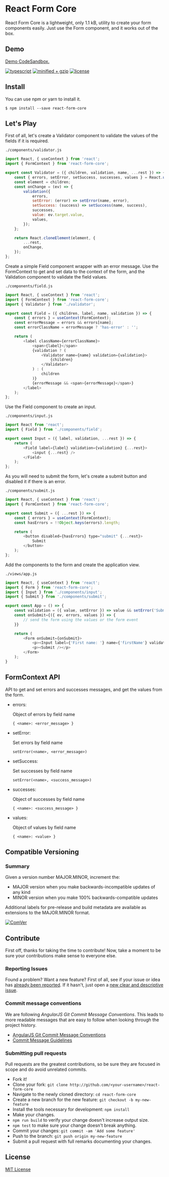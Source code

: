 # React Form Core

React Form Core is a lightweight, only 1.1 kB, utility to create your form components easily. Just use the Form component, and it works out of the box.

## Demo

[Demo CodeSandbox.](https://codesandbox.io/s/zkrql)

[![typescript](https://badgen.net/badge/icon/typescript?icon=typescript&label)](https://badgen.net/badge/icon/typescript?icon=typescript&label)
[![minified + gzip](https://badgen.net/bundlephobia/minzip/react-form-core@6.0.0)](https://badgen.net/bundlephobia/minzip/react-form-core@6.0.0)
[![license](https://badgen.net/npm/license/react-form-core)](https://badgen.net/npm/license/react-form-core)

## Install

You can use npm or yarn to install it.

`$ npm install --save react-form-core`

## Let's Play

First of all, let's create a Validator component to validate the values of the fields if it is required.

`./components/validator.js`

```javascript
import React, { useContext } from 'react';
import { FormContext } from 'react-form-core';

export const Validator = ({ children, validation, name, ...rest }) => {
    const { errors, setError, setSuccess, successes, values } = React.useContext(FormContext);
    const element = children;
    const onChange = (ev) => {
        validation({
            errors,
            setError: (error) => setError(name, error),
            setSuccess: (success) => setSuccess(name, success),
            successes,
            value: ev.target.value,
            values,
        });
    };

    return React.cloneElement(element, {
        ...rest,
        onChange,
    });
};
```

Create a simple Field component wrapper with an error message. Use the FormContext to get and set data to the context of the form, and the Validation component to validate the field values.

`./components/field.js`

```javascript
import React, { useContext } from 'react';
import { FormContext } from 'react-form-core';
import { Validator } from './validator';

export const Field = ({ children, label, name, validation }) => {
    const { errors } = useContext(FormContext);
    const errorMessage = errors && errors[name];
    const errorClassName = errorMessage ? 'has-error' : '';

    return (
        <label className={errorClassName}>
            <span>{label}</span>
            {validation ? (
                <Validator name={name} validation={validation}>
                    {children}
                </Validator>
            ) : (
                children
            )}
            {errorMessage && <span>{errorMessage}</span>}
        </label>
    );
};
```

Use the Field component to create an input.

`./components/input.js`

```javascript
import React from 'react';
import { Field } from './components/field';

export const Input = ({ label, validation, ...rest }) => {
    return (
        <Field label={label} validation={validation} {...rest}>
            <input {...rest} />
        </Field>
    );
};
```

As you will need to submit the form, let's create a submit button and disabled it if there is an error. 

`./components/submit.js`

```javascript
import React, { useContext } from 'react';
import { FormContext } from 'react-form-core';

export const Submit = ({ ...rest }) => {
    const { errors } = useContext(FormContext);
    const hasErrors = !!Object.keys(errors).length;

    return (
        <button disabled={hasErrors} type="submit" {...rest}>
            Submit
        </button>
    );
};
```

Add the components to the form and create the application view.

`./views/app.js` 

```javascript
import React, { useContext } from 'react';
import { Form } from 'react-form-core';
import { Input } from './components/input';
import { Submit } from './components/submit';

export const App = () => {
    const validation = ({ value, setError }) => value && setError('Submit disabled ;)');
    const onSubmit={({ ev, errors, values }) => {
        // send the form using the values or the form event 
    }}

    return (
        <Form onSubmit={onSubmit}>
            <p><Input label={'First name: '} name={'firstName'} validation={validation} /></p>
            <p><Submit /></p>
        </Form>
    );
}
```

## FormContext API

API to get and set errors and successes messages, and get the values from the form.

- errors:

    Object of errors by field name

    `{ <name>: <error_message> }` 

- setError:

    Set errors by field name

    `setError(<name>, <error_message>)`

- setSuccess:
    
    Set successes by field name

    `setError(<name>, <success_message>)`

- successes:

    Object of successes by field name

    `{ <name>: <success_message> }`

- values:

    Object of values by field name

    `{ <name>: <value> }`

## Compatible Versioning

### Summary

Given a version number MAJOR.MINOR, increment the:

- MAJOR version when you make backwards-incompatible updates of any kind
- MINOR version when you make 100% backwards-compatible updates

Additional labels for pre-release and build metadata are available as extensions to the MAJOR.MINOR format.

[![ComVer](https://img.shields.io/badge/ComVer-compliant-brightgreen.svg)](https://github.com/staltz/comver)

## Contribute

First off, thanks for taking the time to contribute!
Now, take a moment to be sure your contributions make sense to everyone else.

### Reporting Issues

Found a problem? Want a new feature? First of all, see if your issue or idea has [already been reported](../../issues).
If it hasn't, just open a [new clear and descriptive issue](../../issues/new).

### Commit message conventions

We are following *AngularJS Git Commit Message Conventions*. This leads to more readable messages that are easy to follow when looking through the project history.

- [AngularJS Git Commit Message Conventions](https://docs.google.com/document/d/1QrDFcIiPjSLDn3EL15IJygNPiHORgU1_OOAqWjiDU5Y/edit#heading=h.uyo6cb12dt6w)
- [Commit Message Guidelines](https://github.com/angular/angular/blob/master/CONTRIBUTING.md#commit)

### Submitting pull requests

Pull requests are the greatest contributions, so be sure they are focused in scope and do avoid unrelated commits.

-   Fork it!
-   Clone your fork: `git clone http://github.com/<your-username>/react-form-core`
-   Navigate to the newly cloned directory: `cd react-form-core`
-   Create a new branch for the new feature: `git checkout -b my-new-feature`
-   Install the tools necessary for development: `npm install`
-   Make your changes.
-   `npm run build` to verify your change doesn't increase output size.
-   `npm test` to make sure your change doesn't break anything.
-   Commit your changes: `git commit -am 'Add some feature'`
-   Push to the branch: `git push origin my-new-feature`
-   Submit a pull request with full remarks documenting your changes.

## License

[MIT License](https://github.com/gc-victor/react-form-core/blob/master/LICENSE.md)
